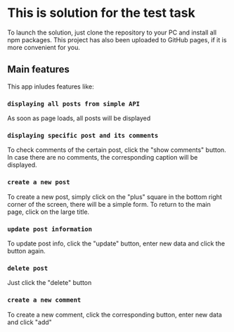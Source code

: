 # This is solution for the test task

To launch the solution, just clone the repository to your PC and install all npm packages.
This project has also been uploaded to GitHub pages, if it is more convenient for you.

## Main features

This app inludes features like:

### `displaying all posts from simple API`
As soon as page loads, all posts will be displayed

### `displaying specific post and its comments`
To check comments of the certain post, click the "show comments" button.
In case there are no comments, the corresponding caption will be displayed.

### `create a new post`
To create a new post, simply click on the "plus" square in the bottom right corner of the screen,
there will be a simple form. To return to the main page, click on the large title.

### `update post information`
To update post info, click the "update" button, enter new data and click the button again.

### `delete post`
Just click the "delete" button

### `create a new comment`
To create a new comment, click the corresponding button, enter new data and click "add"

